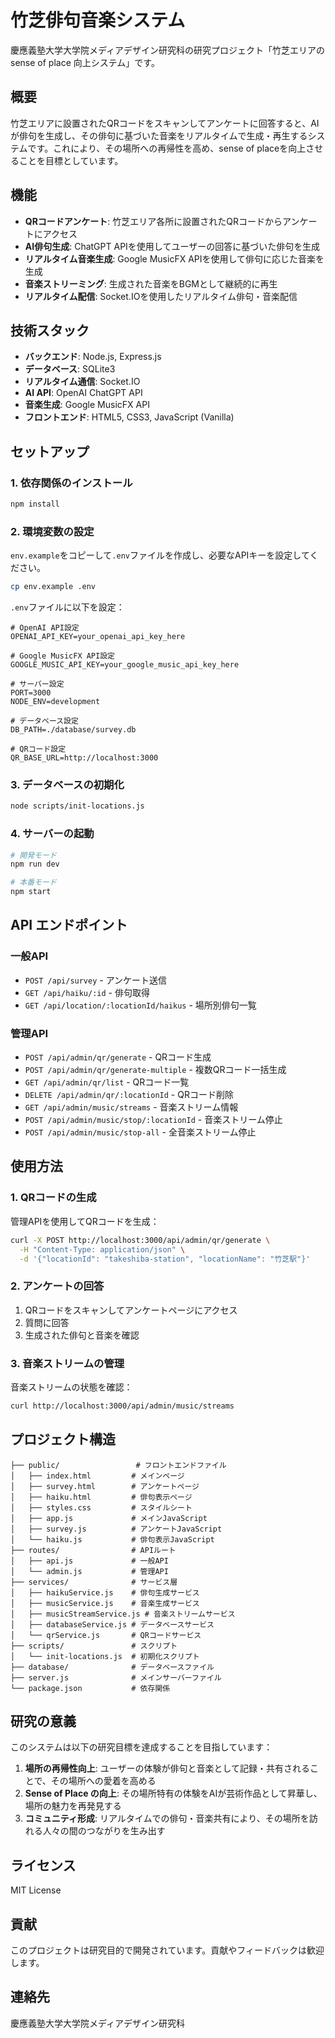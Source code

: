 # 竹芝俳句音楽システム

慶應義塾大学大学院メディアデザイン研究科の研究プロジェクト「竹芝エリアの sense of place 向上システム」です。

## 概要

竹芝エリアに設置されたQRコードをスキャンしてアンケートに回答すると、AIが俳句を生成し、その俳句に基づいた音楽をリアルタイムで生成・再生するシステムです。これにより、その場所への再帰性を高め、sense of placeを向上させることを目標としています。

## 機能

- **QRコードアンケート**: 竹芝エリア各所に設置されたQRコードからアンケートにアクセス
- **AI俳句生成**: ChatGPT APIを使用してユーザーの回答に基づいた俳句を生成
- **リアルタイム音楽生成**: Google MusicFX APIを使用して俳句に応じた音楽を生成
- **音楽ストリーミング**: 生成された音楽をBGMとして継続的に再生
- **リアルタイム配信**: Socket.IOを使用したリアルタイム俳句・音楽配信

## 技術スタック

- **バックエンド**: Node.js, Express.js
- **データベース**: SQLite3
- **リアルタイム通信**: Socket.IO
- **AI API**: OpenAI ChatGPT API
- **音楽生成**: Google MusicFX API
- **フロントエンド**: HTML5, CSS3, JavaScript (Vanilla)

## セットアップ

### 1. 依存関係のインストール

```bash
npm install
```

### 2. 環境変数の設定

`env.example`をコピーして`.env`ファイルを作成し、必要なAPIキーを設定してください。

```bash
cp env.example .env
```

`.env`ファイルに以下を設定：

```env
# OpenAI API設定
OPENAI_API_KEY=your_openai_api_key_here

# Google MusicFX API設定
GOOGLE_MUSIC_API_KEY=your_google_music_api_key_here

# サーバー設定
PORT=3000
NODE_ENV=development

# データベース設定
DB_PATH=./database/survey.db

# QRコード設定
QR_BASE_URL=http://localhost:3000
```

### 3. データベースの初期化

```bash
node scripts/init-locations.js
```

### 4. サーバーの起動

```bash
# 開発モード
npm run dev

# 本番モード
npm start
```

## API エンドポイント

### 一般API

- `POST /api/survey` - アンケート送信
- `GET /api/haiku/:id` - 俳句取得
- `GET /api/location/:locationId/haikus` - 場所別俳句一覧

### 管理API

- `POST /api/admin/qr/generate` - QRコード生成
- `POST /api/admin/qr/generate-multiple` - 複数QRコード一括生成
- `GET /api/admin/qr/list` - QRコード一覧
- `DELETE /api/admin/qr/:locationId` - QRコード削除
- `GET /api/admin/music/streams` - 音楽ストリーム情報
- `POST /api/admin/music/stop/:locationId` - 音楽ストリーム停止
- `POST /api/admin/music/stop-all` - 全音楽ストリーム停止

## 使用方法

### 1. QRコードの生成

管理APIを使用してQRコードを生成：

```bash
curl -X POST http://localhost:3000/api/admin/qr/generate \
  -H "Content-Type: application/json" \
  -d '{"locationId": "takeshiba-station", "locationName": "竹芝駅"}'
```

### 2. アンケートの回答

1. QRコードをスキャンしてアンケートページにアクセス
2. 質問に回答
3. 生成された俳句と音楽を確認

### 3. 音楽ストリームの管理

音楽ストリームの状態を確認：

```bash
curl http://localhost:3000/api/admin/music/streams
```

## プロジェクト構造

```
├── public/                 # フロントエンドファイル
│   ├── index.html         # メインページ
│   ├── survey.html        # アンケートページ
│   ├── haiku.html         # 俳句表示ページ
│   ├── styles.css         # スタイルシート
│   ├── app.js             # メインJavaScript
│   ├── survey.js          # アンケートJavaScript
│   └── haiku.js           # 俳句表示JavaScript
├── routes/                # APIルート
│   ├── api.js             # 一般API
│   └── admin.js           # 管理API
├── services/              # サービス層
│   ├── haikuService.js    # 俳句生成サービス
│   ├── musicService.js    # 音楽生成サービス
│   ├── musicStreamService.js # 音楽ストリームサービス
│   ├── databaseService.js # データベースサービス
│   └── qrService.js       # QRコードサービス
├── scripts/               # スクリプト
│   └── init-locations.js  # 初期化スクリプト
├── database/              # データベースファイル
├── server.js              # メインサーバーファイル
└── package.json           # 依存関係
```

## 研究の意義

このシステムは以下の研究目標を達成することを目指しています：

1. **場所の再帰性向上**: ユーザーの体験が俳句と音楽として記録・共有されることで、その場所への愛着を高める
2. **Sense of Place の向上**: その場所特有の体験をAIが芸術作品として昇華し、場所の魅力を再発見する
3. **コミュニティ形成**: リアルタイムでの俳句・音楽共有により、その場所を訪れる人々の間のつながりを生み出す

## ライセンス

MIT License

## 貢献

このプロジェクトは研究目的で開発されています。貢献やフィードバックは歓迎します。

## 連絡先

慶應義塾大学大学院メディアデザイン研究科
